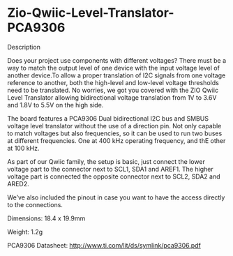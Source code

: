 # Zio-Qwiic-Level-Translator-PCA9306

Description

Does your project use components with different voltages? There must be a way to match the output level of one device with the input voltage level of another device.To allow a proper translation of I2C signals from one voltage reference to another, both the high-level and low-level voltage thresholds need to be translated. No worries, we got you covered with the ZIO Qwiic Level Translator allowing bidirectional voltage translation from 1V to 3.6V and 1.8V to 5.5V on the high side.  

The board features a PCA9306 Dual bidirectional I2C bus and SMBUS voltage level translator without the use of a direction pin. Not only capable to match voltages but also frequencies, so it can be used to run two buses at different frequencies. One at 400 kHz operating frequency, and thE other at 100 kHz.

As part of our Qwiic family, the setup is basic, just connect the lower voltage part to the connector next to SCL1, SDA1 and AREF1. The higher voltage part is connected the opposite connector next to SCL2, SDA2 and ARED2. 

We’ve also included the pinout in case you want to have the access directly to the connections. 

Dimensions: 18.4 x 19.9mm 

Weight: 1.2g


PCA9306 Datasheet: http://www.ti.com/lit/ds/symlink/pca9306.pdf
